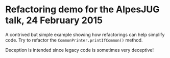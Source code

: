 # Refactoring demo for the AlpesJUG talk, 24 February 2015

A contrived but simple example showing how refactorings can help simplify code.
Try to refactor the `CommonPrinter.printIfCommon()` method.

Deception is intended since legacy code is sometimes very deceptive!


